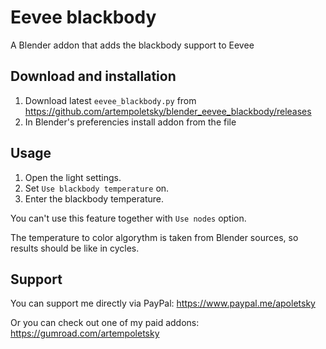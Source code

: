 # Eevee blackbody
A Blender addon that adds the blackbody support to Eevee

## Download and installation

1. Download latest `eevee_blackbody.py` from https://github.com/artempoletsky/blender_eevee_blackbody/releases
2. In Blender's preferencies install addon from the file

## Usage

1. Open the light settings.
2. Set `Use blackbody temperature` on. 
3. Enter the blackbody temperature.

You can't use this feature together with `Use nodes` option. 

The temperature to color algorythm is taken from Blender sources, so results should be like in cycles. 

## Support 
You can support me directly via PayPal: https://www.paypal.me/apoletsky

Or you can check out one of my paid addons:  https://gumroad.com/artempoletsky
